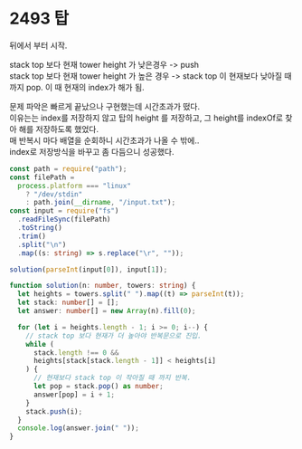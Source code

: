 # 2493 탑

뒤에서 부터 시작.

stack top 보다 현재 tower height 가 낮은경우 -> push  
stack top 보다 현재 tower height 가 높은 경우 -> stack top 이 현재보다 낮아질 때 까지 pop. 이 때 현재의 index가 해가 됨.

문제 파악은 빠르게 끝났으나 구현했는데 시간초과가 떴다.  
이유는는 index를 저장하지 않고 탑의 height 를 저장하고, 그 height를 indexOf로 찾아 해를 저장하도록 했었다.  
매 반복시 마다 배열을 순회하니 시간초과가 나올 수 밖에..  
index로 저장방식을 바꾸고 좀 다듬으니 성공했다.

```typescript
const path = require("path");
const filePath =
  process.platform === "linux"
    ? "/dev/stdin"
    : path.join(__dirname, "/input.txt");
const input = require("fs")
  .readFileSync(filePath)
  .toString()
  .trim()
  .split("\n")
  .map((s: string) => s.replace("\r", ""));

solution(parseInt(input[0]), input[1]);

function solution(n: number, towers: string) {
  let heights = towers.split(" ").map((t) => parseInt(t));
  let stack: number[] = [];
  let answer: number[] = new Array(n).fill(0);

  for (let i = heights.length - 1; i >= 0; i--) {
    // stack top 보다 현재가 더 높아야 반복문으로 진입.
    while (
      stack.length !== 0 &&
      heights[stack[stack.length - 1]] < heights[i]
    ) {
      // 현재보다 stack top 이 작아질 때 까지 반복.
      let pop = stack.pop() as number;
      answer[pop] = i + 1;
    }
    stack.push(i);
  }
  console.log(answer.join(" "));
}
```
